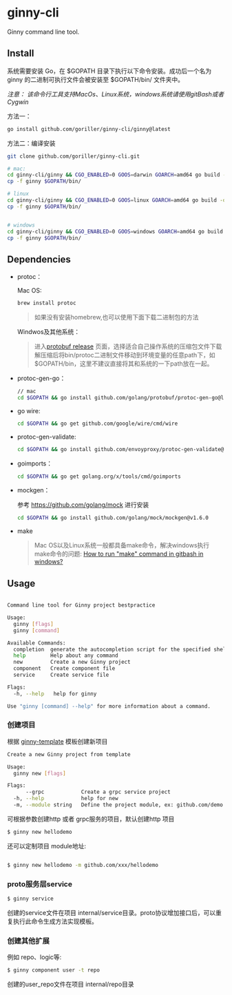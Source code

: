 # ginny-cli
Ginny command line tool.


## Install

系统需要安装 Go，在 $GOPATH 目录下执行以下命令安装。成功后一个名为 ginny 的二进制可执行文件会被安装至 $GOPATH/bin/ 文件夹中。

*注意： 该命令行工具支持MacOs、Linux系统，windows系统请使用gitBash或者Cygwin*

方法一： 

```sh
go install github.com/goriller/ginny-cli/ginny@latest

```

方法二：编译安装

```sh
git clone github.com/goriller/ginny-cli.git

# mac:
cd ginny-cli/ginny && CGO_ENABLED=0 GOOS=darwin GOARCH=amd64 go build -o ginny
cp -f ginny $GOPATH/bin/

# linux
cd ginny-cli/ginny && CGO_ENABLED=0 GOOS=linux GOARCH=amd64 go build -o ginny
cp -f ginny $GOPATH/bin/


# windows
cd ginny-cli/ginny && CGO_ENABLED=0 GOOS=windows GOARCH=amd64 go build -o ginny
cp -f ginny $GOPATH/bin/
```
## Dependencies

* protoc：

    Mac OS:

  ```sh
  brew install protoc
  ```
  >如果没有安装homebrew,也可以使用下面下载二进制包的方法

  Windwos及其他系统：
  
  >进入[protobuf release](https://github.com/protocolbuffers/protobuf/>releases) 页面，选择适合自己操作系统的压缩包文件下载
  >解压缩后将bin/protoc二进制文件移动到环境变量的任意path下，如$GOPATH/bin，这里不建议直接将其和系统的一下path放在一起。

* protoc-gen-go：

  ```sh
  // mac
  cd $GOPATH && go install github.com/golang/protobuf/protoc-gen-go@latest
  ```

* go wire:
  
  ```sh
  cd $GOPATH && go get github.com/google/wire/cmd/wire
  ```

* protoc-gen-validate:
  
  ```sh
  cd $GOPATH && go install github.com/envoyproxy/protoc-gen-validate@latest
  ```

* goimports：

  ```sh
  cd $GOPATH && go get golang.org/x/tools/cmd/goimports
  ```

* mockgen：

  参考 https://github.com/golang/mock 进行安装

  ```sh
  cd $GOPATH && go install github.com/golang/mock/mockgen@v1.6.0
  ```

* make 
  
  >Mac OS以及Linux系统一般都具备make命令，解决windows执行make命令的问题:
  >[How to run "make" command in gitbash in windows?](https://gist.github.com/evanwill/0207876c3243bbb6863e65ec5dc3f058)

## Usage
```sh

Command line tool for Ginny project bestpractice

Usage:
  ginny [flags]
  ginny [command]

Available Commands:
  completion  generate the autocompletion script for the specified shell
  help        Help about any command
  new         Create a new Ginny project
  component   Create component file
  service     Create service file

Flags:
  -h, --help   help for ginny

Use "ginny [command] --help" for more information about a command.
```
### 创建项目

根据 [ginny-template](https://github.com/goriller/ginny-template) 模板创建新项目

```sh
Create a new Ginny project from template

Usage:
  ginny new [flags]

Flags:
      --grpc            Create a grpc service project
  -h, --help            help for new
  -m, --module string   Define the project module, ex: github.com/demo
```

可根据参数创建http 或者 grpc服务的项目，默认创建http 项目

```sh
$ ginny new hellodemo

```
还可以定制项目 module地址:
```sh

$ ginny new hellodemo -m github.com/xxx/hellodemo
```

### proto服务层service

```sh
$ ginny service 

```
创建的service文件在项目 internal/service目录。proto协议增加接口后，可以重复执行此命令生成方法实现模板。

### 创建其他扩展

例如 repo、logic等:

```sh
$ ginny component user -t repo

```
创建的user_repo文件在项目 internal/repo目录

